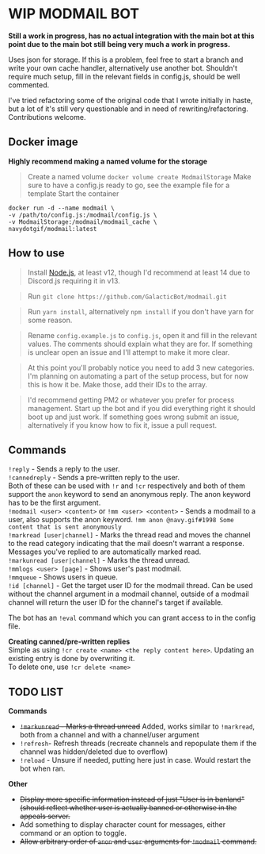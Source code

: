 # WIP MODMAIL BOT

**Still a work in progress, has no actual integration with the main bot at this point due to the main bot still being very much a work in progress.**

Uses json for storage. If this is a problem, feel free to start a branch and write your own cache handler, alternatively use another bot.
Shouldn't require much setup, fill in the relevant fields in config.js, should be well commented.

I've tried refactoring some of the original code that I wrote initially in haste, but a lot of it's still very questionable and in need of rewriting/refactoring.
Contributions welcome.  

## Docker image  
**Highly recommend making a named volume for the storage**
> Create a named volume `docker volume create ModmailStorage`
Make sure to have a config.js ready to go, see the example file for a template
> Start the container  
```
docker run -d --name modmail \
-v /path/to/config.js:/modmail/config.js \
-v ModmailStorage:/modmail/modmail_cache \
navydotgif/modmail:latest
```

## How to use
> Install [Node.js](https://nodejs.org/en/download/), at least v12, though I'd recommend at least 14 due to Discord.js requiring it in v13.

> Run `git clone https://github.com/GalacticBot/modmail.git`

> Run `yarn install`, alternatively `npm install` if you don't have yarn for some reason.

> Rename `config.example.js` to `config.js`, open it and fill in the relevant values. The comments should explain what they are for. If something is unclear open an issue and I'll attempt to make it more clear.

> At this point you'll probably notice you need to add 3 new categories. I'm planning on automating a part of the setup process, but for now this is how it be. Make those, add their IDs to the array.

> I'd recommend getting PM2 or whatever you prefer for process management.
> Start up the bot and if you did everything right it should boot up and just work. If something goes wrong submit an issue, alternatively if you know how to fix it, issue a pull request.

## Commands

`!reply` - Sends a reply to the user.  
`!cannedreply` - Sends a pre-written reply to the user.  
Both of these can be used with `!r` and `!cr` respectively and both of them support the `anon` keyword to send an anonymous reply. The anon keyword has to be the first argument.  
`!modmail <user> <content>` or `!mm <user> <content>` - Sends a modmail to a user, also supports the anon keyword. `!mm anon @navy.gif#1998 Some content that is sent anonymously`  
`!markread [user|channel]` - Marks the thread read and moves the channel to the read category indicating that the mail doesn't warrant a response. Messages you've replied to are automatically marked read.  
`!markunread [user|channel]` - Marks the thread unread.  
`!mmlogs <user> [page]` - Shows user's past modmail.  
`!mmqueue` - Shows users in queue.  
`!id [channel]` - Get the target user ID for the modmail thread. Can be used without the channel argument in a modmail channel, outside of a modmail channel will return the user ID for the channel's target if available.

The bot has an `!eval` command which you can grant access to in the config file.

**Creating canned/pre-written replies**  
Simple as using `!cr create <name> <the reply content here>`. Updating an existing entry is done by overwriting it.  
To delete one, use `!cr delete <name>`

## TODO LIST  
**Commands**  
- ~~`!markunread` - Marks a thread unread~~  Added, works similar to `!markread`, both from a channel and with a channel/user argument
- `!refresh`- Refresh threads (recreate channels and repopulate them if the channel was hidden/deleted due to overflow)  
- `!reload` - Unsure if needed, putting here just in case. Would restart the bot when ran.  

**Other**  
- ~~Display more specific information instead of just "User is in banland" (should reflect whether user is actually banned or otherwise in the appeals server.~~  
- Add something to display character count for messages, either command or an option to toggle.  
- ~~Allow arbitrary order of `anon` and `user` arguments for `!modmail` command.~~  
